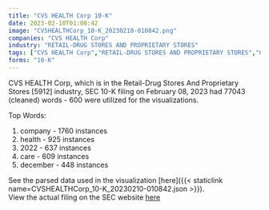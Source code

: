 ```yaml
---
title: "CVS HEALTH Corp 10-K"
date: 2023-02-10T01:08:42
image: "CVSHEALTHCorp_10-K_20230210-010842.png"
companies: "CVS HEALTH Corp"
industry: "RETAIL-DRUG STORES AND PROPRIETARY STORES"
tags: ["CVS HEALTH Corp","RETAIL-DRUG STORES AND PROPRIETARY STORES","02-08-2023","10-K"]
forms: "10-K"
---
```

CVS HEALTH Corp, which is in the Retail-Drug Stores And Proprietary Stores [5912] industry, SEC 10-K filing on February 08, 2023 had 77043 (cleaned) words - 600 were utilized for the visualizations.

Top Words:
1. company - 1760 instances
2. health - 925 instances
3. 2022 - 637 instances
4. care - 609 instances
5. december - 448 instances


See the parsed data used in the visualization [here]({{< staticlink name=CVSHEALTHCorp_10-K_20230210-010842.json >}}).  
View the actual filing on the SEC website [here](https://www.sec.gov/Archives/edgar/data/64803/0000064803-23-000009.txt)